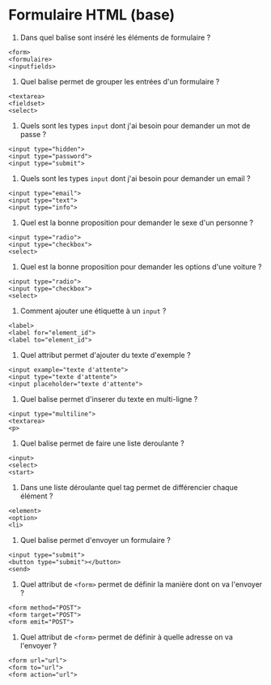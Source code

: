 # Formulaire HTML (base)


1. Dans quel balise sont inséré les éléments de formulaire ?

```
<form>
<formulaire>
<inputfields>
```

1. Quel balise permet de grouper les entrées d'un formulaire ? 

```
<textarea>
<fieldset>
<select>

```

1. Quels sont les types `input` dont j'ai besoin pour demander un mot de passe ?

```
<input type="hidden">
<input type="password">
<input type="submit">

```

1. Quels sont les types `input` dont j'ai besoin pour demander un email ?

```
<input type="email">
<input type="text">
<input type="info">
```

1. Quel est la bonne proposition pour demander le sexe d'un personne ?

```
<input type="radio">
<input type="checkbox">
<select>
```

1. Quel est la bonne proposition pour demander les options d'une voiture ?

```
<input type="radio">
<input type="checkbox">
<select>
```

1. Comment ajouter une étiquette à un `input` ?

```
<label>
<label for="element_id">
<label to="element_id">

```
1. Quel attribut permet d'ajouter du texte d'exemple ?

```
<input example="texte d'attente">
<input type="texte d'attente">
<input placeholder="texte d'attente">

```
1. Quel balise permet d'inserer du texte en multi-ligne ?

```
<input type="multiline">
<textarea>
<p>

```
1. Quel balise permet de faire une liste deroulante ?

```
<input>
<select>
<start>
```

1. Dans une liste déroulante quel tag permet de différencier chaque élément ?

```
<element>
<option>
<li>
```

1. Quel balise permet d'envoyer un formulaire ?

```
<input type="submit">
<button type="submit"></button>
<send>
```

1. Quel attribut de `<form>` permet de définir la manière dont on va l'envoyer ?

```
<form method="POST">
<form target="POST">
<form emit="POST">

```

1. Quel attribut de `<form>` permet de définir à quelle adresse on va l'envoyer ?

```
<form url="url">
<form to="url">
<form action="url">

```


